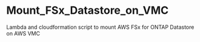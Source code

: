 # Mount_FSx_Datastore_on_VMC
Lambda and cloudformation script to mount AWS FSx for ONTAP Datastore on AWS VMC 
